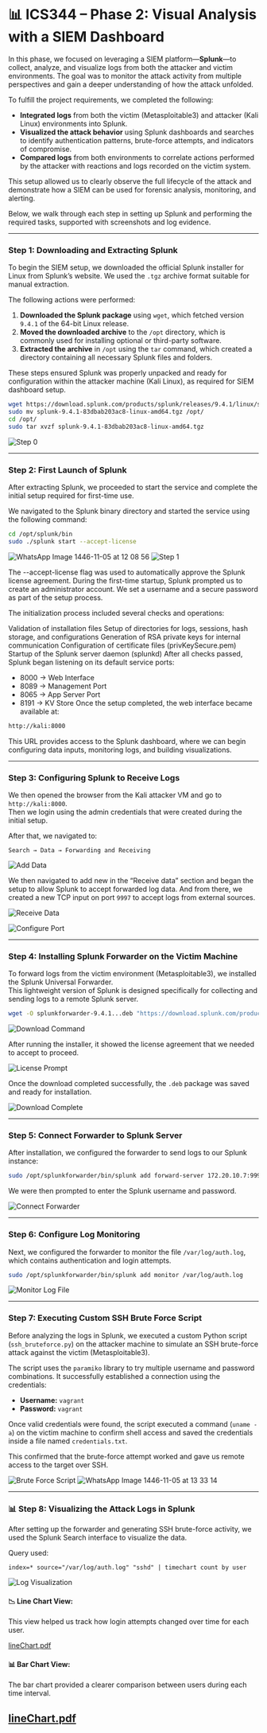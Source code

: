 
# 📊 ICS344 – Phase 2: Visual Analysis with a SIEM Dashboard

In this phase, we focused on leveraging a SIEM platform—**Splunk**—to collect, analyze, and visualize logs from both the attacker and victim environments. The goal was to monitor the attack activity from multiple perspectives and gain a deeper understanding of how the attack unfolded.

To fulfill the project requirements, we completed the following:

- **Integrated logs** from both the victim (Metasploitable3) and attacker (Kali Linux) environments into Splunk.
- **Visualized the attack behavior** using Splunk dashboards and searches to identify authentication patterns, brute-force attempts, and indicators of compromise.
- **Compared logs** from both environments to correlate actions performed by the attacker with reactions and logs recorded on the victim system.

This setup allowed us to clearly observe the full lifecycle of the attack and demonstrate how a SIEM can be used for forensic analysis, monitoring, and alerting.

Below, we walk through each step in setting up Splunk and performing the required tasks, supported with screenshots and log evidence.

---

###  Step 1: Downloading and Extracting Splunk

To begin the SIEM setup, we downloaded the official Splunk installer for Linux from Splunk’s website. We used the `.tgz` archive format suitable for manual extraction.

The following actions were performed:

1. **Downloaded the Splunk package** using `wget`, which fetched version `9.4.1` of the 64-bit Linux release.
2. **Moved the downloaded archive** to the `/opt` directory, which is commonly used for installing optional or third-party software.
3. **Extracted the archive** in `/opt` using the `tar` command, which created a directory containing all necessary Splunk files and folders.

These steps ensured Splunk was properly unpacked and ready for configuration within the attacker machine (Kali Linux), as required for SIEM dashboard setup.

```bash
wget https://download.splunk.com/products/splunk/releases/9.4.1/linux/splunk-9.4.1-83dbab203ac8-linux-amd64.tgz
sudo mv splunk-9.4.1-83dbab203ac8-linux-amd64.tgz /opt/
cd /opt/
sudo tar xvzf splunk-9.4.1-83dbab203ac8-linux-amd64.tgz
```

![Step 0](https://github.com/user-attachments/assets/ec06de2a-057f-429e-b6c8-7d7da21f0e10)

---

###  Step 2: First Launch of Splunk

After extracting Splunk, we proceeded to start the service and complete the initial setup required for first-time use.

We navigated to the Splunk binary directory and started the service using the following command:

```bash
cd /opt/splunk/bin
sudo ./splunk start --accept-license
```
![WhatsApp Image 1446-11-05 at 12 08 56](https://github.com/user-attachments/assets/8dd76f0b-0dfd-4e14-82f9-63879c8095a7)
![Step 1](https://github.com/user-attachments/assets/35471fbe-205b-49f5-b020-8a6eab2c1b53)

The --accept-license flag was used to automatically approve the Splunk license agreement. During the first-time startup, Splunk prompted us to create an administrator account. We set a username and a secure password as part of the setup process.

The initialization process included several checks and operations:

Validation of installation files
Setup of directories for logs, sessions, hash storage, and configurations
Generation of RSA private keys for internal communication
Configuration of certificate files (privKeySecure.pem)
Startup of the Splunk server daemon (splunkd)
After all checks passed, Splunk began listening on its default service ports:

- 8000 → Web Interface
- 8089 → Management Port
- 8065 → App Server Port
- 8191 → KV Store
Once the setup completed, the web interface became available at:
```bash
http://kali:8000
```
This URL provides access to the Splunk dashboard, where we can begin configuring data inputs, monitoring logs, and building visualizations.

---

### Step 3: Configuring Splunk to Receive Logs

We then opened the browser from the Kali attacker VM and go to `http://kali:8000`.  
Then we login using the admin credentials that were created during the initial setup.


After that, we navigated to:

```
Search → Data → Forwarding and Receiving
```
![Add Data](https://github.com/user-attachments/assets/175a382a-c763-44de-8144-4e52e0d35e64)


We then navigated to add new in the “Receive data” section and began the setup to allow Splunk to accept forwarded log data. And from there, we created a new TCP input on port `9997` to accept logs from external sources.

![Receive Data](https://github.com/user-attachments/assets/a3282a32-c71a-42cc-8767-6a8c0e8aafc7)

![Configure Port](https://github.com/user-attachments/assets/f3c3e1c4-3980-474e-9a71-b6f0564b3464)


---

### Step 4: Installing Splunk Forwarder on the Victim Machine

To forward logs from the victim environment (Metasploitable3), we installed the Splunk Universal Forwarder.  
This lightweight version of Splunk is designed specifically for collecting and sending logs to a remote Splunk server.

```bash
wget -O splunkforwarder-9.4.1...deb "https://download.splunk.com/products/universalforwarder/releases/..."
```

![Download Command](https://github.com/user-attachments/assets/9327fa54-ee0f-4e61-9901-346a1b419096)

After running the installer, it showed the license agreement that we needed to accept to proceed.

![License Prompt](https://github.com/user-attachments/assets/7c247fb2-18af-461d-9a78-be822477dbfc)

Once the download completed successfully, the `.deb` package was saved and ready for installation.

![Download Complete](https://github.com/user-attachments/assets/6f915a6d-aed2-4fca-a9ac-a920e3ceb116)

---

### Step 5: Connect Forwarder to Splunk Server

After installation, we configured the forwarder to send logs to our Splunk instance:

```bash
sudo /opt/splunkforwarder/bin/splunk add forward-server 172.20.10.7:9997
```

We were then prompted to enter the Splunk username and password.

![Connect Forwarder](https://github.com/user-attachments/assets/465cd4f8-bce3-4bae-81fc-9cf5fa42bd58)

---

### Step 6: Configure Log Monitoring

Next, we configured the forwarder to monitor the file `/var/log/auth.log`, which contains authentication and login attempts.

```bash
sudo /opt/splunkforwarder/bin/splunk add monitor /var/log/auth.log
```

![Monitor Log File](https://github.com/user-attachments/assets/cb1e69cd-e4e9-413a-8570-733a2d797be2)

---

### Step 7: Executing Custom SSH Brute Force Script

Before analyzing the logs in Splunk, we executed a custom Python script (`ssh_bruteforce.py`) on the attacker machine to simulate an SSH brute-force attack against the victim (Metasploitable3).

The script uses the `paramiko` library to try multiple username and password combinations. It successfully established a connection using the credentials:

- **Username:** `vagrant`
- **Password:** `vagrant`

Once valid credentials were found, the script executed a command (`uname -a`) on the victim machine to confirm shell access and saved the credentials inside a file named `credentials.txt`.

This confirmed that the brute-force attempt worked and gave us remote access to the target over SSH.


![Brute Force Script](https://github.com/user-attachments/assets/abada982-d5d7-4be0-9901-ebe0f2656be6)
![WhatsApp Image 1446-11-05 at 13 33 14](https://github.com/user-attachments/assets/c6678d92-dcdf-4ee3-9032-d7a80cdaccae)


---

### 📊 Step 8: Visualizing the Attack Logs in Splunk

After setting up the forwarder and generating SSH brute-force activity, we used the Splunk Search interface to visualize the data.

Query used:

```spl
index=* source="/var/log/auth.log" "sshd" | timechart count by user
```

![Log Visualization](https://github.com/user-attachments/assets/f4ed8d61-9d1c-461b-b774-f1ed27c0cfe4)

#### 📉 Line Chart View:
This view helped us track how login attempts changed over time for each user.

[lineChart.pdf](https://github.com/user-attachments/files/19983750/lineChart.pdf)

#### 📊 Bar Chart View:
The bar chart provided a clearer comparison between users during each time interval.

[lineChart.pdf](https://github.com/user-attachments/files/19983751/lineChart.pdf)
---
